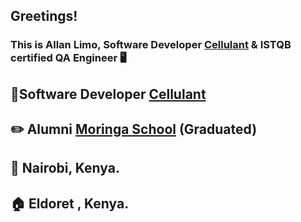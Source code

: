 ## Greetings!

### This is Allan Limo, Software Developer <a href="https://www.cellulant.io/" target="_blank">Cellulant</a> &  ISTQB certified QA Engineer :desktop_computer:	

## :briefcase:Software Developer <a href="https://www.cellulant.io/" target="_blank">Cellulant</a>

## :pencil2:	Alumni <a href="https://moringaschool.com">Moringa School</a> (Graduated)
 
 ## :pushpin:	Nairobi, Kenya.

## :house:	Eldoret , Kenya.


